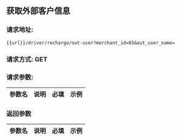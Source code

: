 ## 获取外部客户信息
### 请求地址:
```
{{url}}/driver/recharge/out-user?merchant_id=65&out_user_name=
```
### 请求方式: GET  
### 请求参数:  

|参数名|说明|必填|示例|  
 |---|---|---|---|  
### 返回参数  

|参数名|说明|必填|示例|  
 |---|---|---|---|  

